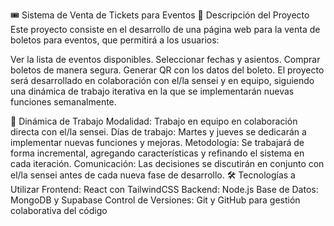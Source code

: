 🎟️ Sistema de Venta de Tickets para Eventos
📌 Descripción del Proyecto
Este proyecto consiste en el desarrollo de una página web para la venta de boletos para eventos, que permitirá a los usuarios:

Ver la lista de eventos disponibles.
Seleccionar fechas y asientos.
Comprar boletos de manera segura.
Generar QR con los datos del boleto.
El proyecto será desarrollado en colaboración con el/la sensei y en equipo, siguiendo una dinámica de trabajo iterativa en la que se implementarán nuevas funciones semanalmente.

👥 Dinámica de Trabajo
Modalidad: Trabajo en equipo en colaboración directa con el/la sensei.
Días de trabajo: Martes y jueves se dedicarán a implementar nuevas funciones y mejoras.
Metodología: Se trabajará de forma incremental, agregando características y refinando el sistema en cada iteración.
Comunicación: Las decisiones se discutirán en conjunto con el/la sensei antes de cada nueva fase de desarrollo.
🛠️ Tecnologías a Utilizar
Frontend: React con TailwindCSS
Backend: Node.js
Base de Datos: MongoDB y Supabase
Control de Versiones: Git y GitHub para gestión colaborativa del código
